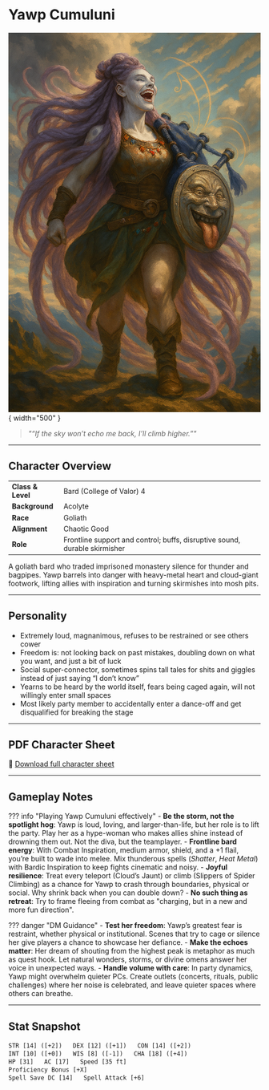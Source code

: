 # Yawp Cumuluni

![Yawp Cumuluni](assets/yawp-cumuluni.png){ width="500" }

> *"“If the sky won’t echo me back, I’ll climb higher.”"*

---

## Character Overview

|                   |                                      |
| ----------------- | ------------------------------------ |
| **Class & Level** | Bard (College of Valor) 4           |
| **Background**    | Acolyte                         |
| **Race**          | Goliath                               |
| **Alignment**     | Chaotic Good                          |
| **Role**          | Frontline support and control; buffs, disruptive sound, durable skirmisher                 |

A goliath bard who traded imprisoned monastery silence for thunder and bagpipes. Yawp barrels into danger with heavy-metal heart and cloud-giant footwork, lifting allies with inspiration and turning skirmishes into mosh pits.

---

## Personality

* Extremely loud, magnanimous, refuses to be restrained or see others cower
* Freedom is: not looking back on past mistakes, doubling down on what you want, and just a bit of luck
* Social super-connector, sometimes spins tall tales for shits and giggles instead of just saying “I don’t know”
* Yearns to be heard by the world itself, fears being caged again, will not willingly enter small spaces
* Most likely party member to accidentally enter a dance-off and get disqualified for breaking the stage

---

## PDF Character Sheet

📄 [Download full character sheet](assets/yawp-cumuluni.pdf)

---

## Gameplay Notes

??? info "Playing Yawp Cumuluni effectively"
    - **Be the storm, not the spotlight hog**: Yawp is loud, loving, and larger-than-life, but her role is to lift the party. Play her as a hype-woman who makes allies shine instead of drowning them out. Not the diva, but the teamplayer.
    - **Frontline bard energy**: With Combat Inspiration, medium armor, shield, and a +1 flail, you’re built to wade into melee. Mix thunderous spells (*Shatter*, *Heat Metal*) with Bardic Inspiration to keep fights cinematic and noisy.
    - **Joyful resilience**: Treat every teleport (Cloud’s Jaunt) or climb (Slippers of Spider Climbing) as a chance for Yawp to crash through boundaries, physical or social. Why shrink back when you can double down?
	- **No such thing as retreat**: Try to frame fleeing from combat as "charging, but in a new and more fun direction".

??? danger "DM Guidance"
    - **Test her freedom**: Yawp’s greatest fear is restraint, whether physical or institutional. Scenes that try to cage or silence her give players a chance to showcase her defiance.
    - **Make the echoes matter**: Her dream of shouting from the highest peak is metaphor as much as quest hook. Let natural wonders, storms, or divine omens answer her voice in unexpected ways.
    - **Handle volume with care**: In party dynamics, Yawp might overwhelm quieter PCs. Create outlets (concerts, rituals, public challenges) where her noise is celebrated, and leave quieter spaces where others can breathe.

---

## Stat Snapshot

```text
STR [14] ([+2])   DEX [12] ([+1])   CON [14] ([+2])
INT [10] ([+0])   WIS [8] ([-1])   CHA [18] ([+4])
HP [31]   AC [17]   Speed [35 ft]
Proficiency Bonus [+X]
Spell Save DC [14]   Spell Attack [+6]
```